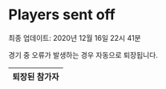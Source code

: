 # Players sent off
최종 업데이트: 2020년 12월 16일 22시 41분


경기 중 오류가 발생하는 경우 자동으로 퇴장됩니다.


| 퇴장된 참가자 |
|:---:|